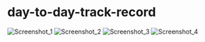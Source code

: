 # day-to-day-track-record

![Screenshot_1](https://github.com//MrGokulraj-SK/Day-to-Day-Track-Recorder/assets/6517c534-8306-441b-93da-45d9f1f0bebd)
![Screenshot_2](https://github.com/MrGokulraj-SK/Day-to-Day-Track-Recorder/assets/5c4121c4-84c4-473f-9a66-7b4d686ef279)
![Screenshot_3](https://github.com/MrGokulraj-SK/Day-to-Day-Track-Recorder/assets/0cf9a057-e4e3-49f1-9c03-aef28e906926)
![Screenshot_4](https://github.com/MrGokulRaj-SK/Day-to-Day-Track-Recorder/assets/bdd100ad-a70f-49f3-a80e-c0be2bc82bfa)
